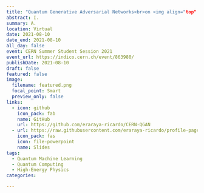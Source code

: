 ```yaml
---
title: "Quantum Generative Adversarial Networks<br>on <img align="top" height="35px" src="https://render.githubusercontent.com/render/math?math=t\overline{t}H(b\overline{b})"> Process Data Generation"
abstract: I.
summary: A.
location: Virtual
date: 2021-08-10
date_end: 2021-08-10
all_day: false
event: CERN Summer Student Session 2021
event_url: https://indico.cern.ch/event/863980/
publishDate: 2021-08-10
draft: false
featured: false
image:
  filename: featured.png
  focal_point: Smart
  preview_only: false
links:
  - icon: github
    icon_pack: fab
    name: GitHub
    url: https://github.com/eraraya-ricardo/CERN-QGAN
  - url: https://raw.githubusercontent.com/eraraya-ricardo/profile-page/master/content/event/cern-summer-student-session/Student%20Session%20Presentation%20-%20Quantum%20Generative%20Adversarial%20Networks%20on%20ttH(bb)%20Process%20Data%20Generation.pdf
    icon_pack: fas
    icon: file-powerpoint
    name: Slides
tags:
  - Quantum Machine Learning
  - Quantum Computing
  - High-Energy Physics
categories:

---
```

